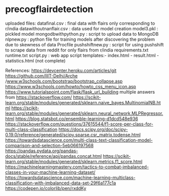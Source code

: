 # precogflairdetection

uploaded files:
datafinal.csv : final data with flairs only corresponding to r/india
datawithoutnanflair.csv  : data used for model creation 
model3.pkl : pickled model
mongodbwithpython.py : script to upload data to MongoDB
nlpnew.py : python file for training models after discovering the problem due to skewness of data
Procfile
pushshiftnew.py : script for using pushshift to scrape data from reddit for only flairs from r/india
requirements.txt 
runtime.txt
script.py : web app script
templates:- index.html
	- result.html
	-statistics.html (not complete)

References:
https://devcenter.heroku.com/articles/git
https://github.com/IIIT-Delhi/Arche
/www.w3schools.com/bootstrap/bootstrap_collapse.asp
https://www.w3schools.com/howto/howto_css_menu_icon.asp
https://www.tutorialspoint.com/flask/flask_url_building
multiple answers from https://stackoverflow.com/
https://scikit-learn.org/stable/modules/generated/sklearn.naive_bayes.MultinomialNB.html
https://scikit-learn.org/stable/modules/generated/sklearn.neural_network.MLPRegressor.html
https://blog.statsbot.co/ensemble-learning-d1dcd548e936
https://stackoverflow.com/questions/37615544/f1-score-per-class-for-multi-class-classification
https://docs.scipy.org/doc/scipy-0.19.0/reference/generated/scipy.sparse.csr_matrix.todense.html
https://towardsdatascience.com/multi-class-text-classification-model-comparison-and-selection-5eb066197568
https://pandas.pydata.org/pandas-docs/stable/reference/api/pandas.concat.html
https://scikit-learn.org/stable/modules/generated/sklearn.metrics.f1_score.html
https://machinelearningmastery.com/tactics-to-combat-imbalanced-classes-in-your-machine-learning-dataset/
https://towardsdatascience.com/machine-learning-multiclass-classification-with-imbalanced-data-set-29f6a177c1a
https://codepen.io/colorlib/pen/rxddKy

